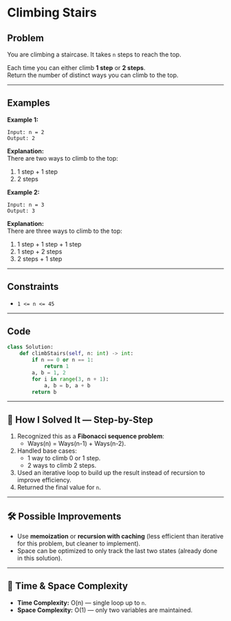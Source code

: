 # Climbing Stairs

## Problem
You are climbing a staircase. It takes `n` steps to reach the top.  

Each time you can either climb **1 step** or **2 steps**.  
Return the number of distinct ways you can climb to the top.

---

## Examples

**Example 1:**
```
Input: n = 2
Output: 2
```
**Explanation:**  
There are two ways to climb to the top:  
1. 1 step + 1 step  
2. 2 steps  

**Example 2:**
```
Input: n = 3
Output: 3
```
**Explanation:**  
There are three ways to climb to the top:  
1. 1 step + 1 step + 1 step  
2. 1 step + 2 steps  
3. 2 steps + 1 step  

---

## Constraints
- `1 <= n <= 45`

---

## Code
```python
class Solution:
    def climbStairs(self, n: int) -> int:
        if n == 0 or n == 1:
            return 1
        a, b = 1, 2
        for i in range(3, n + 1):
            a, b = b, a + b
        return b
```

---

## 🧩 How I Solved It — Step-by-Step
1. Recognized this as a **Fibonacci sequence problem**:
   - Ways(n) = Ways(n-1) + Ways(n-2).
2. Handled base cases:
   - 1 way to climb 0 or 1 step.
   - 2 ways to climb 2 steps.
3. Used an iterative loop to build up the result instead of recursion to improve efficiency.
4. Returned the final value for `n`.

---

## 🛠️ Possible Improvements
- Use **memoization** or **recursion with caching** (less efficient than iterative for this problem, but cleaner to implement).
- Space can be optimized to only track the last two states (already done in this solution).

---

## 🧠 Time & Space Complexity
- **Time Complexity:** O(n) — single loop up to `n`.
- **Space Complexity:** O(1) — only two variables are maintained.
